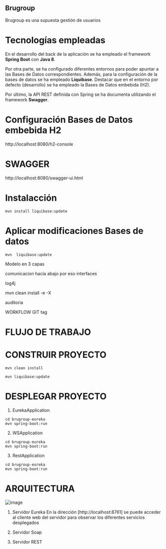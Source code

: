 
## Brugroup

Brugroup es una supuesta gestión de usuarios

# Tecnologías empleadas
En el desarrollo del back de la aplicación se ha empleado el framework **Spring Boot** con **Java 8**. 

Por otra parte, se ha configurado diferentes entornos para poder apuntar a las Bases de Datos correspondientes. Además, para la configuración de la bases de datos se ha empleado **Liquibase**. Destacar que en el entorno por defecto (desarrollo) se ha empleado la Bases de Datos embebida (H2).


Por último, la API REST definida con Spring se ha documenta utilizando el framework **Swagger**. 



# Configuración Bases de Datos embebida H2

http://localhost:8080/h2-console

# SWAGGER

http://localhost:8080/swagger-ui.html

# Instalacción

```
mvn install liquibase:update
```

# Aplicar modificaciones Bases de datos

```
mvn  liquibase:update
```

Modelo en 3 capas


comunicacion hacia abajo por eso interfaces



log4j


 mvn clean install -e -X


auditoria

WORKFLOW GIT tag
# FLUJO DE TRABAJO


# CONSTRUIR PROYECTO
```
mvn clean install
```

```
mvn liquibase:update
```


# DESPLEGAR PROYECTO

1. EurekaApplication
```
cd brugroup-eureka
mvn spring-boot:run
```
2. WSApplication
```
cd brugroup-eureka
mvn spring-boot:run
```
3. RestApplication

```
cd brugroup-eureka
mvn spring-boot:run
```

# ARQUITECTURA
![image](https://drive.google.com/uc?export=view&id=10jEYNoFteJhcaDJL8iI4y_f84o49TAk6)

1. Servidor Eureka
En la dirección [http://localhost:8761] se puede acceder al cliente web del servidor para observar los diferentes servicios desplegados

2. Servidor Soap

3. Servidor REST


